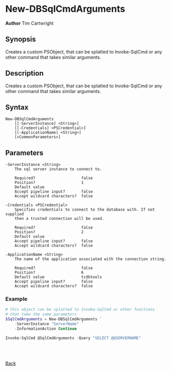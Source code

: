 # New-DBSqlCmdArguments
**Author** Tim Cartwright

## Synopsis
Creates a custom PSObject, that can be splatted to Invoke-SqlCmd or any other command that takes similar arguments.

## Description
Creates a custom PSObject, that can be splatted to Invoke-SqlCmd or any other command that takes similar arguments.

## Syntax
    New-DBSqlCmdArguments 
        [[-ServerInstance] <String>] 
        [[-Credentials] <PSCredential>] 
        [[-ApplicationName] <String>] 
        [<CommonParameters>]

## Parameters
    -ServerInstance <String>
        The sql server instance to connect to.

        Required?                    false
        Position?                    1
        Default value                
        Accept pipeline input?       false
        Accept wildcard characters?  false

    -Credentials <PSCredential>
        Specifies credentials to connect to the database with. If not supplied 
        then a trusted connection will be used.

        Required?                    false
        Position?                    2
        Default value                
        Accept pipeline input?       false
        Accept wildcard characters?  false

    -ApplicationName <String>
        The name of the application associated with the connection string.

        Required?                    false
        Position?                    6
        Default value                tcdbtools
        Accept pipeline input?       false
        Accept wildcard characters?  false

### Example

```powershell
# this object can be splatted to Invoke-SqlCmd or other functions 
# that take the same parameters
$SqlCmdArguments = New-DBSqlCmdArguments `
    -ServerInstance "ServerName" `
    -InformationAction Continue

Invoke-SqlCmd @SqlCmdArguments -Query "SELECT @@SERVERNAME"
```

<br/>
<br/>
  
[Back](/README.md)
